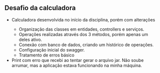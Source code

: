 
## Desafio da calculadora
<ul>
  <li>Calculadora desenvolvida no início da disciplina, porém com alterações</li>
  <ul>
  <li>Organização das classes em entidades, controllers e serviços.</li>
  <li>Operações realizadas através dos 3 métodos, porém apenas um deles ativo.</li>
  <li>Conexão com banco de dados, criando um histórico de operações.</li>
  <li>Configuração inicial do swagger.</li>
  <li>Tratamento de erros básico</li>
  </ul>
  <li>Print com erro que recebi ao tentar gerar o arquivo jar. Não soube arrumar, mas a aplicação estava funcionando na minha máquina.</li>
 </ul>
